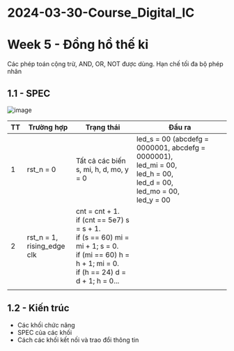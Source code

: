 # 2024-03-30-Course_Digital_IC
# Week 5 - Đồng hồ thế kỉ

Các phép toán cộng trừ, AND, OR, NOT được dùng. Hạn chế tối đa bộ phép nhân

## 1.1 - SPEC
![image](https://github.com/HaiHoangCN/Advanced_Verilog_HDL/assets/51068749/352c81e5-583b-421e-b7a0-becc5cf09eda)

| TT  | Trường hợp  | Trạng thái  | Đầu ra  |
|---|---|---|---|
| 1  | rst_n = 0  | Tất cả các biến s, mi, h, d, mo, y = 0  | led_s = 00 (abcdefg = 0000001, abcdefg = 0000001),<br> led_mi = 00,<br> led_h = 00,<br> led_d = 00,<br> led_mo = 00,<br> led_y = 00|
| 2  | rst_n = 1,<br> rising_edge clk  | cnt = cnt + 1.<br> if (cnt == 5e7) s = s + 1.<br> if (s == 60) mi = mi + 1; s = 0.<br> if (mi == 60) h = h + 1; mi = 0.<br> if (h == 24) d = d + 1; h = 0...  |   |
|   |   |   |   |

## 1.2 - Kiến trúc
- Các khối chức năng
- SPEC của các khối
- Cách các khối kết nối và trao đổi thông tin
